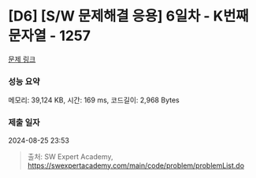 # [D6] [S/W 문제해결 응용] 6일차 - K번째 문자열 - 1257 

[문제 링크](https://swexpertacademy.com/main/code/problem/problemDetail.do?contestProbId=AV18KWf6ItECFAZN) 

### 성능 요약

메모리: 39,124 KB, 시간: 169 ms, 코드길이: 2,968 Bytes

### 제출 일자

2024-08-25 23:53



> 출처: SW Expert Academy, https://swexpertacademy.com/main/code/problem/problemList.do